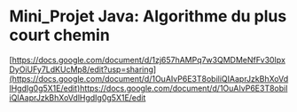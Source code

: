 # Mini_Projet Java: Algorithme du plus court chemin
[https://docs.google.com/document/d/1zj657hAMPq7w3QMDMeNfFv30IpxDyOiUFy7LdKUcMp8/edit?usp=sharing](https://docs.google.com/document/d/1OuAIvP6E3T8obiliQIAaprJzkBhXoVdlHgdIg0g5X1E/edit)https://docs.google.com/document/d/1OuAIvP6E3T8obiliQIAaprJzkBhXoVdlHgdIg0g5X1E/edit
